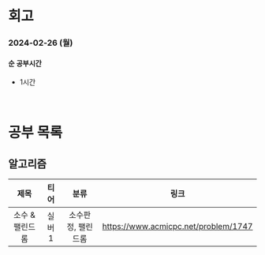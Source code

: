 # 회고

### 2024-02-26 (월)

#### 순 공부시간

- 1시간

<br>

# 공부 목록

## 알고리즘

|      제목       |  티어  |        분류        |                 링크                 |
| :-------------: | :----: | :----------------: | :----------------------------------: |
| 소수 & 팰린드롬 | 실버 1 | 소수판정, 팰린드롬 | https://www.acmicpc.net/problem/1747 |
